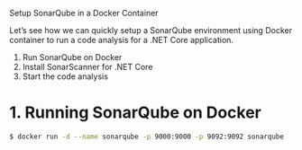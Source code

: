 Setup SonarQube in a Docker Container

Let’s see how we can quickly setup a SonarQube environment using Docker container to run a code analysis for a .NET Core application.

1. Run SonarQube on Docker
2. Install SonarScanner for .NET Core
3. Start the code analysis

# 1. Running SonarQube on Docker
```bash
$ docker run -d --name sonarqube -p 9000:9000 -p 9092:9092 sonarqube
```